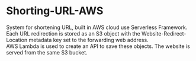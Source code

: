 # Shorting-URL-AWS
System for shortening URL, built in AWS cloud use Serverless Framework.<br>
Each URL redirection is stored as an S3 object with the Website-Redirect-Location metadata key set to the forwarding web address.<br>
AWS Lambda is used to create an API to save these objects. The website is served from the same S3 bucket.<br>

